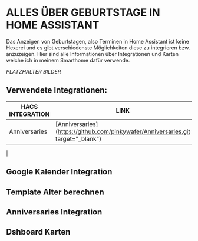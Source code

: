# ALLES ÜBER GEBURTSTAGE IN HOME ASSISTANT

Das Anzeigen von Geburtstagen, also Terminen in Home Assistant ist keine Hexerei und es gibt verschiedenste Möglichkeiten diese zu integrieren bzw. anzuzeigen. Hier sind alle Informationen über Integrationen und Karten welche ich in meinem Smarthome dafür verwende.

*PLATZHALTER BILDER*
<!-- Dies ist ein nicht sichtbarer Kommentar -->
## Verwendete Integrationen:

<!-- CODE ZUM KOPIEREN -->

| **HACS INTEGRATION** | **LINK** |
| --- | --- |
| Anniversaries | [Anniversaries](https://github.com/pinkywafer/Anniversaries.git target="_blank")
 |

## Google Kalender Integration


## Template Alter berechnen


## Anniversaries Integration


## Dshboard Karten